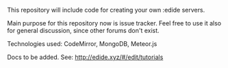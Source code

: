 
This repository will include code for creating your own :edide servers.

Main purpose for this repository now is issue tracker. Feel free to use it also for
general discussion, since other forums don't exist.

Technologies used: CodeMirror, MongoDB, Meteor.js

Docs to be added. See: http://edide.xyz/#/edit/tutorials
